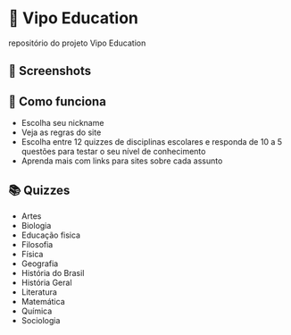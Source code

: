 # 🔴 Vipo Education
 repositório do projeto Vipo Education

 ## 📸 Screenshots
 

## 📝 Como funciona
- Escolha seu nickname
- Veja as regras do site
- Escolha entre 12 quizzes de disciplinas escolares e responda de 10 a 5 questões para testar o seu nível de conhecimento
- Aprenda mais com links para sites sobre cada assunto

## 📚 Quizzes
- Artes
- Biologia
- Educação fisica
- Filosofia
- Física
- Geografia 
- História do Brasil
- História Geral
- Literatura
- Matemática
- Química 
- Sociologia

